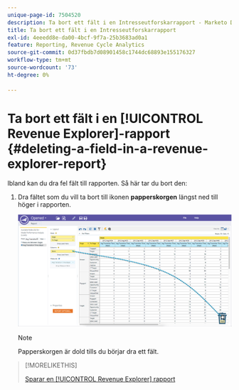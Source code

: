 ```yaml
---
unique-page-id: 7504520
description: Ta bort ett fält i en Intresseutforskarrapport - Marketo Docs - produktdokumentation
title: Ta bort ett fält i en Intresseutforskarrapport
exl-id: 4eeedd8e-da00-4bcf-9f7a-25b3683ad0a1
feature: Reporting, Revenue Cycle Analytics
source-git-commit: 0d37fbdb7d08901458c1744dc68893e155176327
workflow-type: tm+mt
source-wordcount: '73'
ht-degree: 0%

---
```


# Ta bort ett fält i en [!UICONTROL Revenue Explorer]-rapport {#deleting-a-field-in-a-revenue-explorer-report}

Ibland kan du dra fel fält till rapporten. Så här tar du bort den:

1. Dra fältet som du vill ta bort till ikonen **papperskorgen** längst ned till höger i rapporten.

   ![](assets/image2015-3-24-16-3a40-3a13.png)

   >[!NOTE]
   >
   >Papperskorgen är dold tills du börjar dra ett fält.

>[!MORELIKETHIS]
>
>[Sparar en [!UICONTROL Revenue Explorer] rapport](/help/marketo/product-docs/reporting/revenue-cycle-analytics/revenue-explorer/saving-a-revenue-explorer-report.md)
